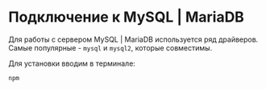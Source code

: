 # Подключение к MySQL | MariaDB

Для работы с сервером MySQL | MariaDB используется ряд драйверов. Самые популярные - `mysql` и `mysql2`, которые совместимы. 

Для установки вводим в терминале: 

```bash
npm 
```